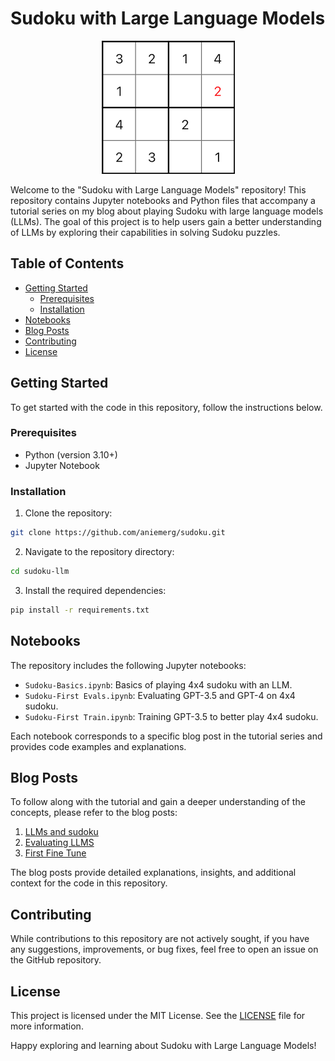 # Sudoku with Large Language Models

<p align="center">
  <img src="images/puzzle.png" alt="Sudoku Puzzle" />
</p>

Welcome to the "Sudoku with Large Language Models" repository! This repository contains Jupyter notebooks and Python files that accompany a tutorial series on my blog about playing Sudoku with large language models (LLMs). The goal of this project is to help users gain a better understanding of LLMs by exploring their capabilities in solving Sudoku puzzles.

## Table of Contents
- [Getting Started](#getting-started)
  - [Prerequisites](#prerequisites)
  - [Installation](#installation)
- [Notebooks](#notebooks)
- [Blog Posts](#blog-posts)
- [Contributing](#contributing)
- [License](#license)

## Getting Started

To get started with the code in this repository, follow the instructions below.

### Prerequisites

- Python (version 3.10+)
- Jupyter Notebook

### Installation

1. Clone the repository:
```bash
git clone https://github.com/aniemerg/sudoku.git
```

2. Navigate to the repository directory:
```bash
cd sudoku-llm
```

3. Install the required dependencies:
```bash
pip install -r requirements.txt
```

## Notebooks

The repository includes the following Jupyter notebooks:

- `Sudoku-Basics.ipynb`: Basics of playing 4x4 sudoku with an LLM.
- `Sudoku-First Evals.ipynb`: Evaluating GPT-3.5 and GPT-4 on 4x4 sudoku.
- `Sudoku-First Train.ipynb`: Training GPT-3.5 to better play 4x4 sudoku.

Each notebook corresponds to a specific blog post in the tutorial series and provides code examples and explanations.

## Blog Posts

To follow along with the tutorial and gain a deeper understanding of the concepts, please refer to the blog posts:

1. [LLMs and sudoku](http://localhost:8000/llms-and-sudoku/)
2. [Evaluating LLMS](http://localhost:8000/evaluate-llms/)
3. [First Fine Tune](http://localhost:8000/first-tune/)

The blog posts provide detailed explanations, insights, and additional context for the code in this repository.

## Contributing

While contributions to this repository are not actively sought, if you have any suggestions, improvements, or bug fixes, feel free to open an issue on the GitHub repository.

## License

This project is licensed under the MIT License. See the [LICENSE](LICENSE) file for more information.

Happy exploring and learning about Sudoku with Large Language Models!